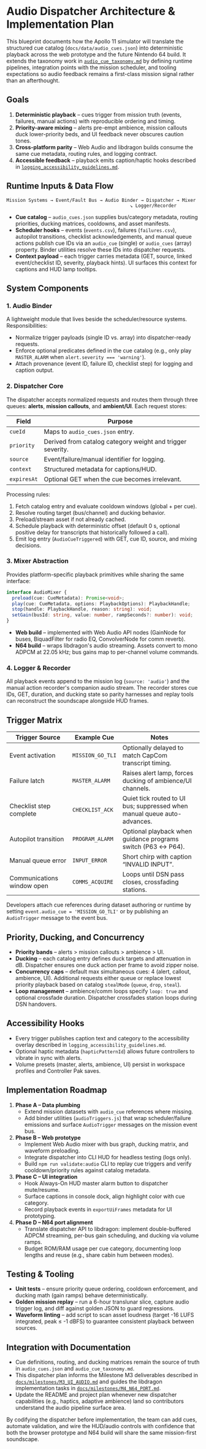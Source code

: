 # Audio Dispatcher Architecture & Implementation Plan

This blueprint documents how the Apollo 11 simulator will translate the
structured cue catalog (`docs/data/audio_cues.json`) into deterministic
playback across the web prototype and the future Nintendo 64 build.
It extends the taxonomy work in [`audio_cue_taxonomy.md`](audio_cue_taxonomy.md)
by defining runtime pipelines, integration points with the mission
scheduler, and tooling expectations so audio feedback remains a first-class
mission signal rather than an afterthought.

## Goals

1. **Deterministic playback** – cues trigger from mission truth (events,
   failures, manual actions) with reproducible ordering and timing.
2. **Priority-aware mixing** – alerts pre-empt ambience, mission callouts
   duck lower-priority beds, and UI feedback never obscures caution tones.
3. **Cross-platform parity** – Web Audio and libdragon builds consume the
   same cue metadata, routing rules, and logging contract.
4. **Accessible feedback** – playback emits caption/haptic hooks described
   in [`logging_accessibility_guidelines.md`](logging_accessibility_guidelines.md).

## Runtime Inputs & Data Flow

```
Mission Systems → Event/Fault Bus → Audio Binder → Dispatcher → Mixer
                                             ↘ Logger/Recorder
```

- **Cue catalog** – `audio_cues.json` supplies bus/category metadata,
  routing priorities, ducking matrices, cooldowns, and asset manifests.
- **Scheduler hooks** – events (`events.csv`), failures (`failures.csv`),
  autopilot transitions, checklist acknowledgements, and manual queue
  actions publish cue IDs via an `audio_cue` (single) or `audio_cues`
  (array) property. Binder utilities resolve these IDs into dispatcher
  requests.
- **Context payload** – each trigger carries metadata (GET, source,
  linked event/checklist ID, severity, playback hints). UI surfaces this
  context for captions and HUD lamp tooltips.

## System Components

### 1. Audio Binder

A lightweight module that lives beside the scheduler/resource systems.
Responsibilities:

- Normalize trigger payloads (single ID vs. array) into dispatcher-ready
  requests.
- Enforce optional predicates defined in the cue catalog (e.g., only play
  `MASTER_ALARM` when `alert.severity === 'warning'`).
- Attach provenance (event ID, failure ID, checklist step) for logging
  and caption output.

### 2. Dispatcher Core

The dispatcher accepts normalized requests and routes them through three
queues: **alerts**, **mission callouts**, and **ambient/UI**. Each request
stores:

| Field | Purpose |
| --- | --- |
| `cueId` | Maps to `audio_cues.json` entry. |
| `priority` | Derived from catalog category weight and trigger severity. |
| `source` | Event/failure/manual identifier for logging. |
| `context` | Structured metadata for captions/HUD. |
| `expiresAt` | Optional GET when the cue becomes irrelevant. |

Processing rules:

1. Fetch catalog entry and evaluate cooldown windows (global + per cue).
2. Resolve routing target (bus/channel) and ducking behavior.
3. Preload/stream asset if not already cached.
4. Schedule playback with deterministic offset (default 0 s, optional
   positive delay for transcripts that historically followed a call).
5. Emit log entry (`AudioCueTriggered`) with GET, cue ID, source, and
   mixing decisions.

### 3. Mixer Abstraction

Provides platform-specific playback primitives while sharing the same
interface:

```ts
interface AudioMixer {
  preload(cue: CueMetadata): Promise<void>;
  play(cue: CueMetadata, options: PlaybackOptions): PlaybackHandle;
  stop(handle: PlaybackHandle, reason: string): void;
  setGain(busId: string, value: number, rampSeconds?: number): void;
}
```

- **Web build** – implemented with Web Audio API nodes (GainNode for
  buses, BiquadFilter for radio EQ, ConvolverNode for comm reverb).
- **N64 build** – wraps libdragon's audio streaming. Assets convert to
  mono ADPCM at 22.05 kHz; bus gains map to per-channel volume commands.

### 4. Logger & Recorder

All playback events append to the mission log (`source: 'audio'`) and the
manual action recorder's companion audio stream. The recorder stores cue
IDs, GET, duration, and ducking state so parity harnesses and replay tools
can reconstruct the soundscape alongside HUD frames.

## Trigger Matrix

| Trigger Source | Example Cue | Notes |
| --- | --- | --- |
| Event activation | `MISSION_GO_TLI` | Optionally delayed to match CapCom transcript timing. |
| Failure latch | `MASTER_ALARM` | Raises alert lamp, forces ducking of ambience/UI channels. |
| Checklist step complete | `CHECKLIST_ACK` | Quiet tick routed to UI bus; suppressed when manual queue auto-advances. |
| Autopilot transition | `PROGRAM_ALARM` | Optional playback when guidance programs switch (P63 ↔ P64). |
| Manual queue error | `INPUT_ERROR` | Short chirp with caption “INVALID INPUT”. |
| Communications window open | `COMMS_ACQUIRE` | Loops until DSN pass closes, crossfading stations. |

Developers attach cue references during dataset authoring or runtime by
setting `event.audio_cue = 'MISSION_GO_TLI'` or by publishing an
`AudioTrigger` message to the event bus.

## Priority, Ducking, and Concurrency

- **Priority bands** – alerts > mission callouts > ambience > UI.
- **Ducking** – each catalog entry defines duck targets and attenuation in
  dB. Dispatcher ensures one duck action per frame to avoid zipper noise.
- **Concurrency caps** – default max simultaneous cues: 4 (alert, callout,
  ambience, UI). Additional requests either queue or replace lowest
  priority playback based on catalog `stealMode` (`queue`, `drop`, `steal`).
- **Loop management** – ambience/comm loops specify `loop: true` and
  optional crossfade duration. Dispatcher crossfades station loops during
  DSN handovers.

## Accessibility Hooks

- Every trigger publishes caption text and category to the accessibility
  overlay described in `logging_accessibility_guidelines.md`.
- Optional haptic metadata (`hapticPatternId`) allows future controllers
  to vibrate in sync with alerts.
- Volume presets (master, alerts, ambience, UI) persist in workspace
  profiles and Controller Pak saves.

## Implementation Roadmap

1. **Phase A – Data plumbing**
   - Extend mission datasets with `audio_cue` references where missing.
   - Add binder utilities (`audioTriggers.js`) that wrap scheduler/failure
     emissions and surface `AudioTrigger` messages on the mission event
     bus.
2. **Phase B – Web prototype**
   - Implement Web Audio mixer with bus graph, ducking matrix, and
     waveform preloading.
   - Integrate dispatcher into CLI HUD for headless testing (logs only).
   - Build `npm run validate:audio` CLI to replay cue triggers and verify
     cooldown/priority rules against catalog metadata.
3. **Phase C – UI integration**
   - Hook Always-On HUD master alarm button to dispatcher mute/resume.
   - Surface captions in console dock, align highlight color with cue
     category.
   - Record playback events in `exportUiFrames` metadata for UI
     prototyping.
4. **Phase D – N64 port alignment**
   - Translate dispatcher API to libdragon: implement double-buffered
     ADPCM streaming, per-bus gain scheduling, and ducking via volume
     ramps.
   - Budget ROM/RAM usage per cue category, documenting loop lengths and
     reuse (e.g., share cabin hum between modes).

## Testing & Tooling

- **Unit tests** – ensure priority queue ordering, cooldown enforcement,
  and ducking math (gain ramps) behave deterministically.
- **Golden mission replay** – run a 6-hour translunar slice, capture
  audio trigger log, and diff against golden JSON to guard regressions.
- **Waveform linting** – add script to scan asset loudness (target -16
  LUFS integrated, peak ≤ -1 dBFS) to guarantee consistent playback
  between sources.

## Integration with Documentation

- Cue definitions, routing, and ducking matrices remain the source of
  truth in `audio_cues.json` and `audio_cue_taxonomy.md`.
- This dispatcher plan informs the Milestone M3 deliverables described in
  [`docs/milestones/M3_UI_AUDIO.md`](../milestones/M3_UI_AUDIO.md) and
  guides the libdragon implementation tasks in
  [`docs/milestones/M4_N64_PORT.md`](../milestones/M4_N64_PORT.md).
- Update the README and project plan whenever new dispatcher capabilities
  (e.g., haptics, adaptive ambience) land so contributors understand the
  audio pipeline surface area.

By codifying the dispatcher before implementation, the team can add cues,
automate validation, and wire the HUD/audio controls with confidence that
both the browser prototype and N64 build will share the same mission-first
soundscape.
